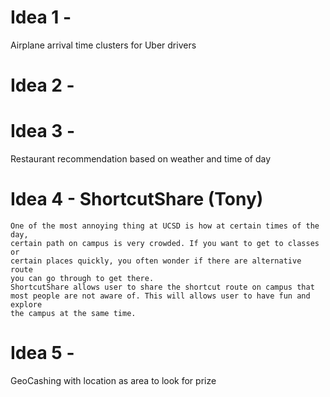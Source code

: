 # Idea 1 - 
Airplane arrival time clusters for Uber drivers
# Idea 2 - 

# Idea 3 - 
  Restaurant recommendation based on weather and time of day
# Idea 4 - ShortcutShare (Tony)
    One of the most annoying thing at UCSD is how at certain times of the day, 
    certain path on campus is very crowded. If you want to get to classes or
    certain places quickly, you often wonder if there are alternative route
    you can go through to get there.
    ShortcutShare allows user to share the shortcut route on campus that
    most people are not aware of. This will allows user to have fun and explore 
    the campus at the same time.


# Idea 5 - 
  GeoCashing with location as area to look for prize 
